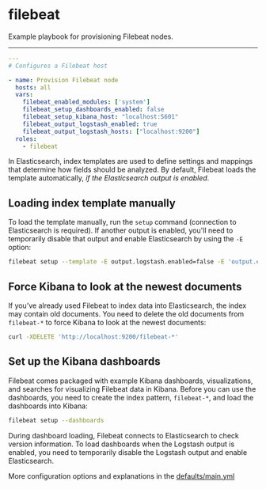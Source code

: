 # filebeat

Example playbook for provisioning Filebeat nodes.

---

```yml
---
# Configures a Filebeat host

- name: Provision Filebeat node
  hosts: all
  vars:
    filebeat_enabled_modules: ['system']
    filebeat_setup_dashboards_enabled: false
    filebeat_setup_kibana_host: "localhost:5601"
    filebeat_output_logstash_enabled: true
    filebeat_output_logstash_hosts: ["localhost:9200"]
  roles:
    - filebeat
```

In Elasticsearch, index templates are used to define settings and mappings that determine how fields should be analyzed. By default, Filebeat loads the template automatically, _if the Elasticsearch output is enabled_.

## Loading index template manually

To load the template manually, run the `setup` command (connection to Elasticsearch is required). If another output is enabled, you'll need to temporarily disable that output and enable Elasticsearch by using the `-E` option:

```sh
filebeat setup --template -E output.logstash.enabled=false -E 'output.elasticsearch.hosts=["localhost:9200"]'
```

## Force Kibana to look at the newest documents

If you’ve already used Filebeat to index data into Elasticsearch, the index may contain old documents. You need to delete the old documents from `filebeat-*` to force Kibana to look at the newest documents:

```sh
curl -XDELETE 'http://localhost:9200/filebeat-*'
```

## Set up the Kibana dashboards

Filebeat comes packaged with example Kibana dashboards, visualizations, and searches for visualizing Filebeat data in Kibana. Before you can use the dashboards, you need to create the index pattern, `filebeat-*`, and load the dashboards into Kibana:

```sh
filebeat setup --dashboards
```

During dashboard loading, Filebeat connects to Elasticsearch to check version information. To load dashboards when the Logstash output is enabled, you need to temporarily disable the Logstash output and enable Elasticsearch.

More configuration options and explanations in the [defaults/main.yml](/filebeat/defaults/main.yml)

